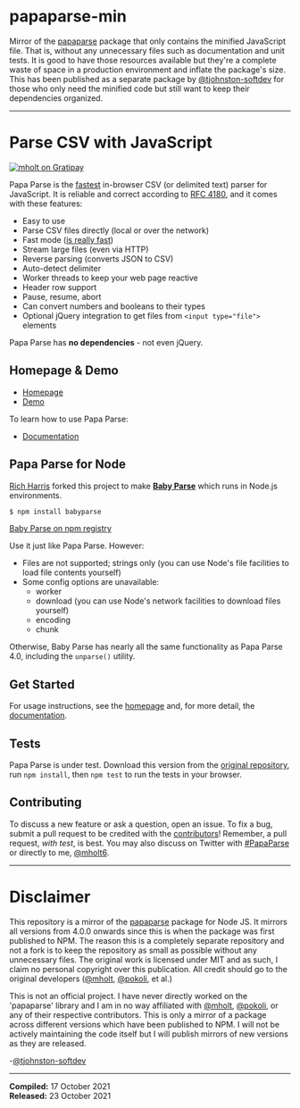 # papaparse-min

Mirror of the [papaparse](https://www.npmjs.com/package/papaparse) package that only contains the minified JavaScript file. That is, without any unnecessary files such as documentation and unit tests. It is good to have those resources available but they're a complete waste of space in a production environment and inflate the package's size. This has been published as a separate package by [@tjohnston-softdev](https://github.com/tjohnston-softdev) for those who only need the minified code but still want to keep their dependencies organized.

---

Parse CSV with JavaScript
========================================

[![mholt on Gratipay](http://img.shields.io/badge/tips-accepted-brightgreen.svg?style=flat)](https://www.gratipay.com/mholt/)

Papa Parse is the [fastest](http://jsperf.com/javascript-csv-parsers/4) in-browser CSV (or delimited text) parser for JavaScript. It is reliable and correct according to [RFC 4180](https://tools.ietf.org/html/rfc4180), and it comes with these features:

- Easy to use
- Parse CSV files directly (local or over the network)
- Fast mode ([is really fast](http://jsperf.com/javascript-csv-parsers/3))
- Stream large files (even via HTTP)
- Reverse parsing (converts JSON to CSV)
- Auto-detect delimiter
- Worker threads to keep your web page reactive
- Header row support
- Pause, resume, abort
- Can convert numbers and booleans to their types
- Optional jQuery integration to get files from `<input type="file">` elements

Papa Parse has **no dependencies** - not even jQuery.


Homepage & Demo
----------------

- [Homepage](http://papaparse.com)
- [Demo](http://papaparse.com/demo)

To learn how to use Papa Parse:

- [Documentation](http://papaparse.com/docs)


Papa Parse for Node
--------------------

[Rich Harris](https://github.com/Rich-Harris) forked this project to make **[Baby Parse](https://github.com/Rich-Harris/BabyParse)** which runs in Node.js environments.

```bash
$ npm install babyparse
```

[Baby Parse on npm registry](https://www.npmjs.org/package/babyparse)

Use it just like Papa Parse. However:

- Files are not supported; strings only (you can use Node's file facilities to load file contents yourself)
- Some config options are unavailable:
	- worker
	- download (you can use Node's network facilities to download files yourself)
	- encoding
	- chunk

Otherwise, Baby Parse has nearly all the same functionality as Papa Parse 4.0, including the `unparse()` utility.


Get Started
-----------

For usage instructions, see the [homepage](http://papaparse.com) and, for more detail, the [documentation](http://papaparse.com/docs).



Tests
-----

Papa Parse is under test. Download this version from the [original repository](https://github.com/mholt/PapaParse/releases/tag/4.1.0), run `npm install`, then `npm test` to run the tests in your browser.



Contributing
------------

To discuss a new feature or ask a question, open an issue. To fix a bug, submit a pull request to be credited with the [contributors](https://github.com/mholt/PapaParse/graphs/contributors)! Remember, a pull request, *with test*, is best. You may also discuss on Twitter with [#PapaParse](https://twitter.com/search?q=%23PapaParse&src=typd&f=realtime) or directly to me, [@mholt6](https://twitter.com/mholt6).


---

# Disclaimer

This repository is a mirror of the [papaparse](https://www.npmjs.com/package/papaparse) package for Node JS. It mirrors all versions from 4.0.0 onwards since this is when the package was first published to NPM. The reason this is a completely separate repository and not a fork is to keep the repository as small as possible without any unnecessary files. The original work is licensed under MIT and as such, I claim no personal copyright over this publication. All credit should go to the original developers ([@mholt](https://github.com/mholt), [@pokoli](https://github.com/pokoli), et al.)

This is not an official project. I have never directly worked on the 'papaparse' library and I am in no way affiliated with [@mholt](https://github.com/mholt), [@pokoli](https://github.com/pokoli), or any of their respective contributors. This is only a mirror of a package across different versions which have been published to NPM. I will not be actively maintaining the code itself but I will publish mirrors of new versions as they are released.

\-[@tjohnston-softdev](https://github.com/tjohnston-softdev)

---

**Compiled:** 17 October 2021  
**Released:** 23 October 2021
